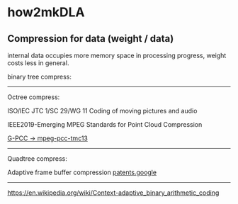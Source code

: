 # how2mkDLA

## Compression for data (weight / data)

internal data occupies more memory space in processing progress, weight costs less in general.

binary tree compress:

------

Octree compress:

ISO/IEC JTC 1/SC 29/WG 11 Coding of moving pictures and audio

IEEE2019-Emerging MPEG Standards for Point Cloud Compression

[G-PCC -> mpeg-pcc-tmc13](https://github.com/MPEGGroup/mpeg-pcc-tmc13)

------

Quadtree compress:

Adaptive frame buffer compression [patents.google](https://patents.google.com/patent/US9349156B2)

-----

https://en.wikipedia.org/wiki/Context-adaptive_binary_arithmetic_coding
